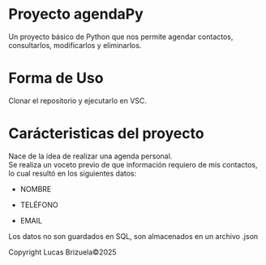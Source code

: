 # Proyecto agendaPy
Un proyecto básico de Python que nos permite agendar contactos, consultarlos, modificarlos y eliminarlos.

# Forma de Uso
Clonar el repositorio y ejecutarlo en VSC.

# Carácteristicas del proyecto
Nace de la idea de realizar una agenda personal.  
Se realiza un voceto previo de que información requiero de mis contactos, lo cual resultó en los siguientes datos:

- NOMBRE
* TELÉFONO
+ EMAIL

Los datos no son guardados en SQL, son almacenados en un archivo .json


Copyright Lucas Brizuela©2025
